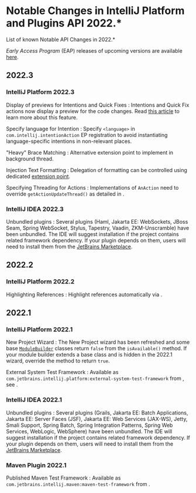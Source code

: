 # Notable Changes in IntelliJ Platform and Plugins API 2022.*

<!-- Copyright 2000-2022 JetBrains s.r.o. and other contributors. Use of this source code is governed by the Apache 2.0 license that can be found in the LICENSE file. -->

<link-summary>List of known Notable API Changes in 2022.*</link-summary>

_Early Access Program_ (EAP) releases of upcoming versions are available [here](https://eap.jetbrains.com).

## 2022.3

<include from="tools_gradle_intellij_plugin.md" element-id="gradle_plugin_223_problem"/>

### IntelliJ Platform 2022.3

Display of previews for Intentions and Quick Fixes
: Intentions and Quick Fix actions now display a preview for the code changes. Read [this article](code_intentions_preview.md) to learn more about this feature.

Specify language for Intention
: Specify `<language>` in `com.intellij.intentionAction` EP registration to avoid instantiating language-specific intentions in non-relevant places.

"Heavy" Brace Matching
: Alternative extension point to implement [](additional_minor_features.md#brace-matching) in background thread.

Injection Text Formatting
: Delegation of formatting can be controlled using dedicated [extension point](language_injection.md#formatting).

Specifying Threading for Actions
: Implementations of `AnAction` need to override `getActionUpdateThread()` as detailed in [](basic_action_system.md#principal-implementation-overrides).

### IntelliJ IDEA 2022.3

Unbundled plugins
: Several plugins (Haml, Jakarta EE: WebSockets, JBoss Seam, Spring WebSocket, Stylus, Tapestry, Vaadin, ZKM-Unscramble) have been unbundled. The IDE will suggest installation if the project contains related framework dependency. If your plugin depends on them, users will need to install them from the [JetBrains Marketplace](https://plugins.jetbrains.com).

## 2022.2

### IntelliJ Platform 2022.2

Highlighting References
: Highlight references automatically via [](references_and_resolve.md#additional-highlighting).

## 2022.1

### IntelliJ Platform 2022.1

New Project Wizard
: The <control>New Project</control> wizard has been refreshed and some base [`ModuleBuilder`](%gh-ic%/platform/lang-core/src/com/intellij/ide/util/projectWizard/ModuleBuilder.java) classes return `false` from the `isAvailable()` method. If your module builder extends a base class and is hidden in the 2022.1 wizard, override the method to return `true`.

External System Test Framework
: Available as `com.jetbrains.intellij.platform:external-system-test-framework` from [](intellij_artifacts.md), see [](external_system_integration.md#testing).

### IntelliJ IDEA 2022.1

Unbundled plugins
: Several plugins (Grails, Jakarta EE: Batch Applications, Jakarta EE: Server Faces (JSF), Jakarta EE: Web Services (JAX-WS), Jetty, Smali Support, Spring Batch, Spring Integration Patterns, Spring Web Services, WebLogic, WebSphere) have been unbundled. The IDE will suggest installation if the project contains related framework dependency. If your plugin depends on them, users will need to install them from the [JetBrains Marketplace](https://plugins.jetbrains.com).

### Maven Plugin 2022.1

Published Maven Test Framework
: Available as `com.jetbrains.intellij.maven:maven-test-framework` from [](intellij_artifacts.md).
